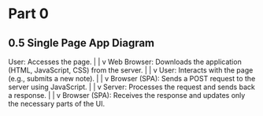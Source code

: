 # Part 0
## 0.5 Single Page App Diagram

User: Accesses the page.
    |
    |
    v
Web Browser: Downloads the application (HTML, JavaScript, CSS) from the server.
    |
    |
    v
User: Interacts with the page (e.g., submits a new note).
    |
    |
    v
Browser (SPA): Sends a POST request to the server using JavaScript.
    |
    |
    v
Server: Processes the request and sends back a response.
    |
    |
    v
Browser (SPA): Receives the response and updates only the necessary parts of the UI.
